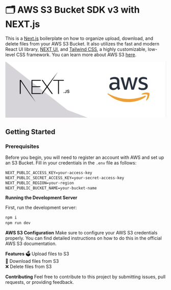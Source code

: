 # 🗂️ AWS S3 Bucket SDK v3 with NEXT.js

This is a [Next.js](https://nextjs.org/) boilerplate on how to organize upload, download, and delete files from your AWS S3 Bucket. It also utilizes the fast and modern React UI library, [NEXT UI](https://nextui.org/), and [Tailwind CSS](https://tailwindcss.com/), a highly customizable, low-level CSS framework. You can learn more about AWS S3 [here](https://aws.amazon.com/s3/).


![AWS S3 with Next.js](./public/aws_next_baner.png)

## Getting Started

### Prerequisites

Before you begin, you will need to register an account with AWS and set up an S3 Bucket. Fill in your credentials in the `.env` file as follows:

```env
NEXT_PUBLIC_ACCESS_KEY=your-access-key
NEXT_PUBLIC_SECRET_ACCESS_KEY=your-secret-access-key
NEXT_PUBLIC_REGION=your-region
NEXT_PUBLIC_BUCKET_NAME=your-bucket-name
```

**Running the Development Server**

First, run the development server:

```zsh
npm i
npm run dev
```

**AWS S3 Configuration**
Make sure to configure your AWS S3 credentials properly. You can find detailed instructions on how to do this in the official AWS S3 documentation.

**Features**
🗳️ Upload files to S3  
📂 Download files from S3  
❌ Delete files from S3  

**Contributing**
Feel free to contribute to this project by submitting issues, pull requests, or providing feedback.
